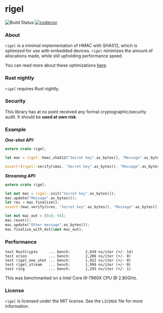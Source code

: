 # rigel
![Build Status](https://travis-ci.org/brycx/rigel.svg?branch=master) [![codecov](https://codecov.io/gh/brycx/rigel/branch/master/graph/badge.svg)](https://codecov.io/gh/brycx/rigel)


### About
`rigel` is a minimal implementation of HMAC with SHA512, which is optimized for use
with embedded devices. `rigel` minimizes the amount of allocations made, while
still upholding performance speed.

You can read more about these optimizations [here](https://brycx.github.io/2018/08/06/hmac-and-precomputation-optimization.html).


### Rust nightly
`rigel` requires Rust nightly.

### Security
This library has at no point received any formal cryptographic/security audit. It
should be **used at own risk**.

### Example

***One-shot API:***
```rust
extern crate rigel;

let mac = rigel::hmac_sha512("Secret key".as_bytes(), "Message".as_bytes());

assert!(rigel::verify(&mac, "Secret key".as_bytes(), "Message".as_bytes()));

```

***Streaming API:***
```rust
extern crate rigel;

let mut mac = rigel::init("Secret key".as_bytes());
mac.update("Message".as_bytes());
let res = mac.finalize();
assert!(mac.verify(&res, "Secret key".as_bytes(), "Message".as_bytes()));

let mut mac_out = [0u8; 64];
mac.reset();
mac.update("Other message".as_bytes());
mac.finalize_with_dst(&mut mac_out);
```

### Performance
```
test RustCrypto     ... bench:       2,039 ns/iter (+/- 14)
test orion          ... bench:       2,206 ns/iter (+/- 0)
test rigel_one_shot ... bench:       1,922 ns/iter (+/- 0)
test rigel_stream   ... bench:       1,999 ns/iter (+/- 0)
test ring           ... bench:       1,293 ns/iter (+/- 1)
```
This was benchmarked on a Intel Core i9-7960X CPU @ 2.80GHz.

### License
`rigel` is licensed under the MIT license. See the `LICENSE` file for more information.
